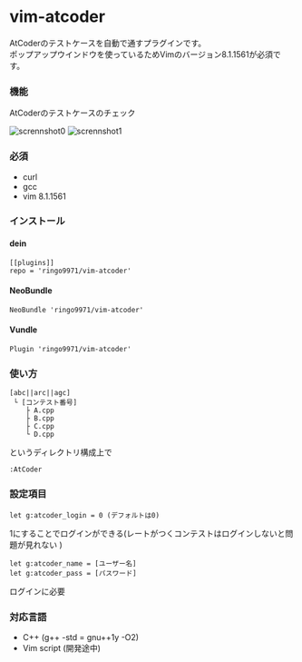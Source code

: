# vim-atcoder

AtCoderのテストケースを自動で通すプラグインです。<br>
ポップアップウインドウを使っているためVimのバージョン8.1.1561が必須です。

### 機能
AtCoderのテストケースのチェック

![scrennshot0](screenshot/screenshot0.jpg)
![scrennshot1](screenshot/screenshot1.jpg)
### 必須
* curl
* gcc
* vim 8.1.1561

### インストール
#### dein

```
[[plugins]]
repo = 'ringo9971/vim-atcoder'
```

#### NeoBundle

```
NeoBundle 'ringo9971/vim-atcoder'
```

#### Vundle

```
Plugin 'ringo9971/vim-atcoder'
```

### 使い方
```
[abc||arc||agc]
 └ [コンテスト番号]
    ├ A.cpp 
    ├ B.cpp 
    ├ C.cpp 
    └ D.cpp
```
というディレクトリ構成上で

```
:AtCoder
```
### 設定項目
```
let g:atcoder_login = 0 (デフォルトは0)
```
1にすることでログインができる(レートがつくコンテストはログインしないと問題が見れない
)
```
let g:atcoder_name = [ユーザー名]
let g:atcoder_pass = [パスワード]
```
ログインに必要
### 対応言語

* C++ (g++ -std = gnu++1y -O2)
* Vim script (開発途中)
